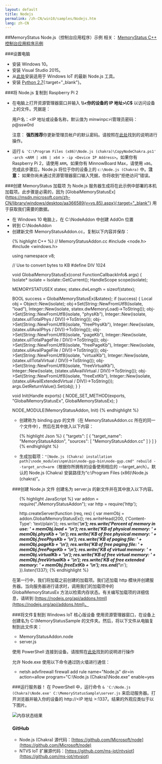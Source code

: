 ```yaml
---
layout: default
title: Nodejs
permalink: /zh-CN/win10/samples/Nodejs.htm
lang: zh-CN
---
```


##MemoryStatus Node.js（控制台应用程序）示例
相关： [MemoryStatus C++ 控制台应用程序示例]({{site.baseurl}}/{{page.lang}}/win10/samples/ConsoleApp.htm)


###设置电脑
* 安装 Windows 10。
* 安装 Visual Studio 2015。
* 从[此处](https://github.com/ms-iot/ntvsiot/releases)安装适用于 Windows IoT 的最新 Node.js 工具。
* 安装 [Python 2.7](https://www.python.org/downloads/){:target="_blank"}。

###将 Node.js 复制到 Raspberry Pi 2
* 在电脑上打开资源管理器窗口并输入 **\\\\\<你的设备的 IP 地址\>\\C$** 以访问设备上的文件。凭据是：

   用户名：\<IP 地址或设备名称，默认值为 minwinpc\>\\管理员密码：p@ssw0rd

  注意： **强烈推荐**你更新管理员帐户的默认密码。请按照在[此处]({{site.baseurl}}/{{page.lang}}/win10/samples/PowerShell.htm)找到的说明进行操作。

* 运行 `& 'C:\Program Files (x86)\Node.js (chakra)\CopyNodeChakra.ps1' -arch <ARM | x86 | x64 > -ip <Device IP Address>`。如果你有 Raspberry Pi 2，请使用 `ARM`。如果你有 MinnowBoard Max，请使用 `x86`。完成此步骤后，Node.js 将位于你的设备上的 `c:\Node.js (Chakra)` 中。**注意：** 如果你尚未通过资源管理器窗口输入凭据，你将收到“拒绝访问”错误。


###创建 MemoryStatus 加载项
为 Node.js 服务器生成将在此示例中部署的本机加载项。此步骤是必需的，因为 \[GlobalMemoryStatusEx\]\(https://msdn.microsoft.com/zh-CN/library/windows/desktop/aa366589(v=vs.85).aspx){:target="_blank"} 用于获取我们需要的数据。

* 在 Windows 10 电脑上，在 C:\\NodeAddon 中创建 AddOn 位置
* 转到 C:\\NodeAddon
* 创建新文件 MemoryStatusAddon.cc，复制以下内容并保存：

<UL>

{% highlight C++ %}
// MemoryStatusAddon.cc
#include <node.h>
#include <windows.h>

using namespace v8;

// Use to convert bytes to KB
#define DIV 1024

void GlobalMemoryStatusEx(const FunctionCallbackInfo<Value>& args) {
  Isolate* isolate = Isolate::GetCurrent();
  HandleScope scope(isolate);

  MEMORYSTATUSEX statex;
  statex.dwLength = sizeof(statex);

  BOOL success = GlobalMemoryStatusEx(&statex);
  if (success)
  {
    Local<Object> obj = Object::New(isolate);
    obj->Set(String::NewFromUtf8(isolate, "load"), Integer::New(isolate, statex.dwMemoryLoad)->ToString());
    obj->Set(String::NewFromUtf8(isolate, "physKb"), Integer::New(isolate, (statex.ullTotalPhys / DIV))->ToString());
    obj->Set(String::NewFromUtf8(isolate, "freePhysKb"), Integer::New(isolate, (statex.ullAvailPhys / DIV))->ToString());
    obj->Set(String::NewFromUtf8(isolate, "pageKb"), Integer::New(isolate, (statex.ullTotalPageFile / DIV))->ToString());
    obj->Set(String::NewFromUtf8(isolate, "freePageKb"), Integer::New(isolate, (statex.ullAvailPageFile / DIV))->ToString());
    obj->Set(String::NewFromUtf8(isolate, "virtualKb"), Integer::New(isolate, (statex.ullTotalVirtual / DIV))->ToString());
    obj->Set(String::NewFromUtf8(isolate, "freeVirtualKb"), Integer::New(isolate, (statex.ullAvailVirtual / DIV))->ToString());
    obj->Set(String::NewFromUtf8(isolate, "freeExtKb"), Integer::New(isolate, (statex.ullAvailExtendedVirtual / DIV))->ToString());
    args.GetReturnValue().Set(obj);
  }
}

void Init(Handle<Object> exports) {
  NODE_SET_METHOD(exports, "GlobalMemoryStatusEx", GlobalMemoryStatusEx);
}

NODE_MODULE(MemoryStatusAddon, Init)
{% endhighlight %}
</UL>

* 创建称为 binding.gyp 的文件（在 MemoryStatusAddon.cc 所在的同一个文件中），然后在其中放入以下内容：

<UL>

{% highlight Json %}
{
  "targets": [
    {
      "target_name": "MemoryStatusAddon",
      "sources": [ "MemoryStatusAddon.cc" ]
    }
  ]
}
{% endhighlight %}
</UL>

* 生成加载项：`"[Node.js (Chakra) installation path]\node_modules\npm\bin\node-gyp-bin\node-gyp.cmd" rebuild --target_arch=arm`（根据你所拥有的设备使用相应的 --target\_arch）。默认的 Node.js \(Chakra\) 安装路径为“c:\\Program Files \(x86\)\\Node.js \(chakra\)”。


###创建 Node.js 文件
创建名为 server.js 的新文件并在其中放入以下内容。

<UL>

{% highlight JavaScript %}
var addon = require("./MemoryStatusAddon");
var http = require('http');

http.createServer(function (req, res) {
  var memObj = addon.GlobalMemoryStatusEx();
  res.writeHead(200, {'Content-Type': 'text/plain'});
  res.write('*************************************************\n');
  res.write('Percent of memory in use: ' + memObj.load + '\n');
  res.write('KB of physical memory: ' + memObj.physKb + '\n');
  res.write('KB of free physical memory: ' + memObj.freePhysKb + '\n');
  res.write('KB of paging file: ' + memObj.pageKb + '\n');
  res.write('KB of free paging file: ' + memObj.freePageKb + '\n');
  res.write('KB of virtual memory: ' + memObj.virtualKb + '\n');
  res.write('KB of free virtual memory: ' + memObj.freeVirtualKb + '\n');
  res.write('KB of free extended memory: ' + memObj.freeExtKb + '\n');
  res.end('*************************************************\n');
}).listen(1337);
{% endhighlight %}
</UL>

在第一行中，我们将加载之前创建的加载项。我们还加载 http 模块并创建服务器。当向服务器进行请求时，调用我们的加载项中的 GlobalMemoryStatusEx 方法以检索内存状态。有关编写加载项的详细信息，请转到 [https://nodejs.org/api/addons.html](https://nodejs.org/api/addons.html)。


###将文件复制到 Windows IoT 核心版设备
使用资源管理器窗口，在设备上创建名为 C:\\MemoryStatusSample 的文件夹。然后，将以下文件从电脑复制到此文件夹：

* MemoryStatusAddon.node
* server.js

使用 PowerShell 连接到设备。请按照在[此处]({{site.baseurl}}/{{page.lang}}/win10/samples/PowerShell.htm)找到的说明进行操作

允许 Node.exe 使用以下命令通过防火墙进行通信：

* netsh advfirewall firewall add rule name="Node.js" dir=in action=allow program="C:\\Node.js \(Chakra\)\\Node.exe" enable=yes


###运行服务器！
在 PowerShell 中，运行命令 `& 'C:\Node.js (Chakra)\Node.exe' C:\MemoryStatusSample\server.js` 来启动服务器。打开浏览器并输入你的设备的 http://&lt;IP 地址 \>:1337。结果的外观应类似于以下图片。

![内存状态结果]({{site.baseurl}}/Resources/images/Nodejs/memorystatus-ie.PNG)


### GitHub
* Node.js \(Chakra\) 源代码：[https://github.com/Microsoft/node](https://github.com/Microsoft/node)
* NTVS IoT 扩展源代码：[https://github.com/ms-iot/ntvsiot](https://github.com/ms-iot/ntvsiot)
